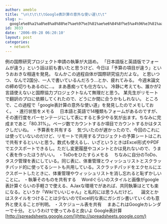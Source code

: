 ```yaml
---
author: ameblo
title: "\n\t\t\t\tGoogle表計算の意外な使い道\t\t"
slug: >-
  google%e8%a1%a8%e8%a8%88%e7%ae%97%e3%81%ae%e6%84%8f%e5%a4%96%e3%81%aa%e4%bd%bf%e3%81%84%e9%81%93
id: 3033
date: '2006-09-28 06:20:10'
layout: post
categories:
  - network
---
```


例の国際研究プロジェクト申請の執筆が大詰め。 「日本語版と英語版でフォームが違う」という話は前も書いたと思うけど、今日は「予算の項目が違う」というおおきな相違を発見。 なんかこの過程自体が国際研究協力だよな。 と思いつつ、なんで2国分、一人で書いているんだろう…とか、疲れてみる。 今週末論文の締め切りもあるのに…。 まあ愚痴っても仕方ない。 冷静に考えても、誰かが2言語使えないと国際協力プロジェクトなんて無理だと思う。 某先生がリモートで翻訳のプロに依頼してくれたので、どうにか間に合うかもしれない。 ところで、この過程で「google表計算の意外な使い道」を発見したのでメモしておく。 ・進行状態をメモる 　日本語と英語で14種類もフォームがあるのですが、その進行度をパーセンテージにして表にすると多少やる気が出ます。ちなみに完成まであと「80.31%」。ページ数でカウントするか項目でカウントするかはタスクしだいね。 ・予算表を共有する 　気づいたのが遅かったので、今回のこれには使っていないのだけど、リモートで共用するプロジェクトの予算シートはこれで共有するといいと思う。数式も使えるし、いざというときはExcel形式やPDFでエクスポートできるし。ただし変更履歴やコメントとかは見れないので、うまく表を作ったほうがいい。 ・ToDoをひたすらメモる 　ちなみに自分のToDo、タスク管理を表にしている。同じ表に、体重管理とウィッシュリストとスクラッチパッド的に使ってるシートも共用している。スクラッチパッドをエクセルにエクスポートしたときに、体重管理やウィッシュリストを消し忘れると恥ずかしいことに。 ・執筆そのものを共有する 　Wordぐらいのスタイルと画像がgoogle表計算ぐらいの手軽さで使える、AJaxな環境でがあれば、共同執筆はとても楽になる。というか「Wikiでいいじゃん」と私的には思うんだけど。 　論文とかはスタイルをつけることは少ないのでExcel的な表にガシガシ書いていくのも意外と使えることが判明。 ・スケジュール表を共有 　まあこれはGoogleカレンダーで十分。 というわけで使ってみると良いよ Google表計算 [http://spreadsheets.google.com/](http://spreadsheets.google.com/)